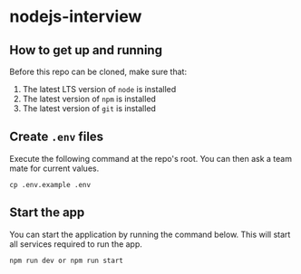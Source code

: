 # nodejs-interview

## How to get up and running
Before this repo can be cloned, make sure that:
1. The latest LTS version of `node` is installed
2. The latest version of `npm` is installed
3. The latest version of `git` is installed


## Create `.env` files
Execute the following command at the repo's root. You can then ask a team mate for current values.
```console
cp .env.example .env
```

## Start the app
You can start the application by running the command below. This will start all services required to run the app.
```console
npm run dev or npm run start
```